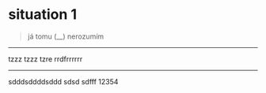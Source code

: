 # situation 1
> já tomu (__) nerozumím


***
tzzz
tzzz
tzre
rrdfrrrrrr


***
sdddsddddsddd
sdsd
sdfff
12354

